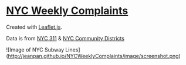 # [NYC Weekly Complaints](http://jeanpan.github.io/NYCWeeklyComplaints/)

Created with [Leaflet.js](http://leafletjs.com/).

Data is from [NYC 311](https://nycopendata.socrata.com/Social-Services/311-Service-Requests-from-2010-to-Present/erm2-nwe9) & [NYC Community Districts](https://data.cityofnewyork.us/City-Government/Community-Districts/yfnk-k7r4)

![Image of NYC Subway Lines]
(http://jeanpan.github.io/NYCWeeklyComplaints/image/screenshot.png)
